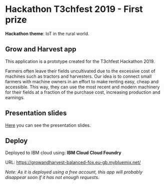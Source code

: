 
# Hackathon T3chfest 2019 - **First prize**

**Hackathon theme**: IoT in the rural world.

## Grow and Harvest app

This application is a prototype created for the T3chfest Hackathon 2019. 

Farmers often leave their fields uncultivated due to the excessive cost of machines such as tractors and harvesters. Our idea is to connect small farmers with machine owners in an effort to make renting easy, cheap and accessible. This way, they can use the most recent and modern machinery for their fields at a fraction of the purchase cost, increasing production and earnings.

## Presentation slides

[Here](./doc/presentation_slides.pdf) you can see the presentation slides.

## Deploy

Deployed to IBM cloud using: **IBM Cloud Cloud Foundry**

URL: https://growandharvest-balanced-fox.eu-gb.mybluemix.net/

*Note: As it is deployed using a free account, this app will probably disappear soon if it has not enough requests.*

